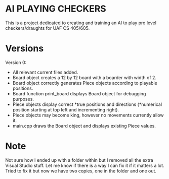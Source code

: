# AI PLAYING CHECKERS
This is a project dedicated to creating and training an AI to play pro level checkers/draughts for UAF CS 405/605.  
# Versions
Version 0:  
- All relevant current files added.
- Board object creates a 12 by 12 board with a boarder with width of 2.
- Board object correctly generates Piece objects according to playable positions.
- Board function print_board displays Board object for debugging purposes.
- Piece objects display correct \*true positions and directions (\*numerical position starting at top left and incrementing right).
- Piece objects may become king, however no movements currently allow it.
- main.cpp draws the Board object and displays existing Piece values.
# Note
Not sure how I ended up with a folder within but I removed all the extra Visual Studio stuff. Let me know if there is a way I can fix it if it matters a lot.
Tried to fix it but now we have two copies, one in the folder and one out.

